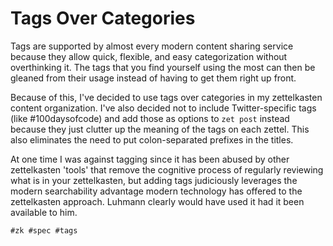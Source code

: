 # Tags Over Categories

Tags are supported by almost every modern content sharing service
because they allow quick, flexible, and easy categorization without
overthinking it. The tags that you find yourself using the most can then
be gleaned from their usage instead of having to get them right up
front.

Because of this, I've decided to use tags over categories in my
zettelkasten content organization. I've also decided not to include
Twitter-specific tags (like \#100daysofcode) and add those as options to
`zet post` instead because they just clutter up the meaning of the tags
on each zettel. This also eliminates the need to put colon-separated
prefixes in the titles.

At one time I was against tagging since it has been abused by other
zettelkasten 'tools' that remove the cognitive process of regularly
reviewing what is in your zettelkasten, but adding tags judiciously
leverages the modern searchability advantage modern technology has
offered to the zettelkasten approach. Luhmann clearly would have used it
had it been available to him.

    #zk #spec #tags
